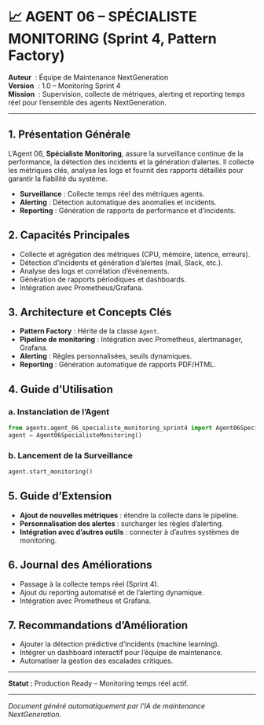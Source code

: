 # 📈 AGENT 06 – SPÉCIALISTE MONITORING (Sprint 4, Pattern Factory)

**Auteur**    : Équipe de Maintenance NextGeneration  
**Version**   : 1.0 – Monitoring Sprint 4  
**Mission**   : Supervision, collecte de métriques, alerting et reporting temps réel pour l’ensemble des agents NextGeneration.

---

## 1. Présentation Générale

L’Agent 06, **Spécialiste Monitoring**, assure la surveillance continue de la performance, la détection des incidents et la génération d’alertes. Il collecte les métriques clés, analyse les logs et fournit des rapports détaillés pour garantir la fiabilité du système.

- **Surveillance** : Collecte temps réel des métriques agents.
- **Alerting** : Détection automatique des anomalies et incidents.
- **Reporting** : Génération de rapports de performance et d’incidents.

## 2. Capacités Principales

- Collecte et agrégation des métriques (CPU, mémoire, latence, erreurs).
- Détection d’incidents et génération d’alertes (mail, Slack, etc.).
- Analyse des logs et corrélation d’événements.
- Génération de rapports périodiques et dashboards.
- Intégration avec Prometheus/Grafana.

## 3. Architecture et Concepts Clés

- **Pattern Factory** : Hérite de la classe `Agent`.
- **Pipeline de monitoring** : Intégration avec Prometheus, alertmanager, Grafana.
- **Alerting** : Règles personnalisées, seuils dynamiques.
- **Reporting** : Génération automatique de rapports PDF/HTML.

## 4. Guide d’Utilisation

### a. Instanciation de l’Agent
```python
from agents.agent_06_specialiste_monitoring_sprint4 import Agent06SpecialisteMonitoring
agent = Agent06SpecialisteMonitoring()
```

### b. Lancement de la Surveillance
```python
agent.start_monitoring()
```

## 5. Guide d’Extension

- **Ajout de nouvelles métriques** : étendre la collecte dans le pipeline.
- **Personnalisation des alertes** : surcharger les règles d’alerting.
- **Intégration avec d’autres outils** : connecter à d’autres systèmes de monitoring.

## 6. Journal des Améliorations

- Passage à la collecte temps réel (Sprint 4).
- Ajout du reporting automatisé et de l’alerting dynamique.
- Intégration avec Prometheus et Grafana.

## 7. Recommandations d’Amélioration

- Ajouter la détection prédictive d’incidents (machine learning).
- Intégrer un dashboard interactif pour l’équipe de maintenance.
- Automatiser la gestion des escalades critiques.

---

**Statut :** Production Ready – Monitoring temps réel actif.

---

*Document généré automatiquement par l’IA de maintenance NextGeneration.*